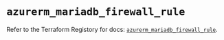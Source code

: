 # `azurerm_mariadb_firewall_rule`

Refer to the Terraform Registory for docs: [`azurerm_mariadb_firewall_rule`](https://www.terraform.io/docs/providers/azurerm/r/mariadb_firewall_rule).
